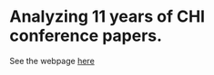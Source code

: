# Analyzing 11 years of CHI conference papers.
See the webpage [here](https://shaunabanana.github.io/chi-11-years/)
